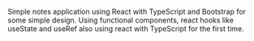 Simple notes application using React with TypeScript and Bootstrap for some simple design. Using functional components, react hooks like useState and useRef also using react with TypeScript for the first time.